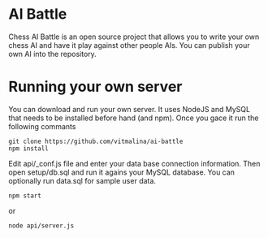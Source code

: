 # AI Battle

Chess AI Battle is an open source project that allows you to write your own chess AI and have it play against other people AIs. You can publish your own AI into the repository.

# Running your own server

You can download and run your own server. It uses NodeJS and MySQL that needs to be installed before hand (and npm). Once you gace it run the following commants

```
git clone https://github.com/vitmalina/ai-battle
npm install
```

Edit api/_conf.js file and enter your data base connection information. Then open setup/db.sql and run it agains your MySQL database. You can optionally run data.sql for sample user data.

```
npm start
```

or

```
node api/server.js
```
